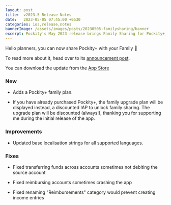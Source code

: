 ```yaml
---
layout: post
title:  v2023.5 Release Notes
date:   2023-05-05 07:45:00 +0530
categories: ios,release,notes
bannerImage: /assets/images/posts/20230505-familysharing/banner
excerpt: Pockity’s May 2023 release brings Family Sharing for Pockity+, other improvements and bug fixes.
---
```


Hello planners, you can now share Pockity+ with your Family 🎉

To read more about it, head over to its [announcement post](http://localhost:4000/blog/2023-05-05/pockity-family/).

You can download the update from the [App Store](https://pockity.app/store)

### New 

- Adds a Pockity+ family plan.

- If you have already purchased Pockity+, the family upgrade plan will be displayed instead, a discounted IAP to unlock family sharing. The upgrade plan will be discounted (always!), thanking you for supporting me during the initial release of the app.

### Improvements

- Updated base localisation strings for all supported languages.

### Fixes

- Fixed transferring funds across accounts sometimes not debiting the source account

- Fixed reimbursing accounts sometimes crashing the app

- Fixed renaming "Reimbursements" category would prevent creating income entries 